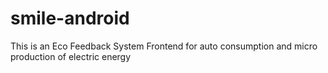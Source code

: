 # smile-android
This is an Eco Feedback System Frontend for auto consumption and micro production of electric energy
